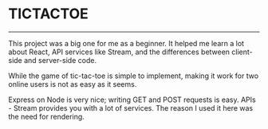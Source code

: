 # TICTACTOE

***

This project was a big one for me as a beginner. It helped me learn a lot about React, API services like Stream, and the differences between client-side and server-side code.

While the game of tic-tac-toe is simple to implement, making it work for two online users is not as easy as it seems.

Express on Node is very nice; writing GET and POST requests is easy. APIs - Stream provides you with a lot of services. The reason I used it here was the need for rendering.
